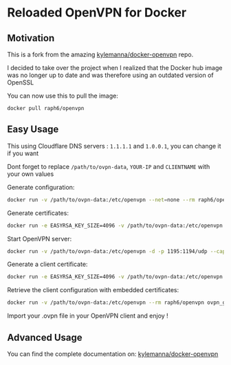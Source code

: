 # Reloaded OpenVPN for Docker

## Motivation
This is a fork from the amazing [kylemanna/docker-openvpn](https://github.com/kylemanna/docker-openvpn) repo.

I decided to take over the project when I realized that the Docker hub image was no longer up to date and was therefore using an outdated version of OpenSSL

You can now use this to pull the image: 

`docker pull raph6/openvpn`

## Easy Usage
This using Cloudflare DNS servers : `1.1.1.1` and `1.0.0.1`, you can change it if you want

Dont forget to replace `/path/to/ovpn-data`, `YOUR-IP` and `CLIENTNAME` with your own values

Generate configuration:
```sh
docker run -v /path/to/ovpn-data:/etc/openvpn --net=none --rm raph6/openvpn ovpn_genconfig -n '1.1.1.1' -n '1.0.0.1' -C 'AES-256-CBC' -a 'SHA512' -u udp://YOUR-IP:1195
```

Generate certificates:
```sh
docker run -e EASYRSA_KEY_SIZE=4096 -v /path/to/ovpn-data:/etc/openvpn --rm -it raph6/openvpn ovpn_initpki
```

Start OpenVPN server:
```sh
docker run -v /path/to/ovpn-data:/etc/openvpn -d -p 1195:1194/udp --cap-add=NET_ADMIN --restart=always --name=openvpn-cloudflare raph6/openvpn
```

Generate a client certificate:
```sh
docker run -e EASYRSA_KEY_SIZE=4096 -v /path/to/ovpn-data:/etc/openvpn --rm -it raph6/openvpn easyrsa build-client-full CLIENTNAME nopass
```

Retrieve the client configuration with embedded certificates:
```sh
docker run -v /path/to/ovpn-data:/etc/openvpn --rm raph6/openvpn ovpn_getclient CLIENTNAME > CLIENTNAME.ovpn
```

Import your .ovpn file in your OpenVPN client and enjoy !

## Advanced Usage
You can find the complete documentation on: [kylemanna/docker-openvpn](https://github.com/kylemanna/docker-openvpn)
